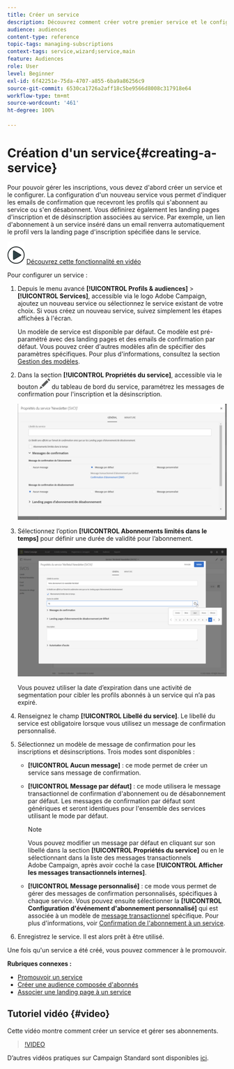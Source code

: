 ```yaml
---
title: Créer un service
description: Découvrez comment créer votre premier service et le configurer pour envoyer des emails de confirmation à vos abonnés.
audience: audiences
content-type: reference
topic-tags: managing-subscriptions
context-tags: service,wizard;service,main
feature: Audiences
role: User
level: Beginner
exl-id: 6f42251e-75da-4707-a855-6ba9a86256c9
source-git-commit: 6530ca1726a2aff18c5be9566d8008c317918e64
workflow-type: tm+mt
source-wordcount: '461'
ht-degree: 100%

---
```


# Création d&#39;un service{#creating-a-service}

Pour pouvoir gérer les inscriptions, vous devez d&#39;abord créer un service et le configurer. La configuration d&#39;un nouveau service vous permet d&#39;indiquer les emails de confirmation que recevront les profils qui s&#39;abonnent au service ou s&#39;en désabonnent. Vous définirez également les landing pages d&#39;inscription et de désinscription associées au service. Par exemple, un lien d&#39;abonnement à un service inséré dans un email renverra automatiquement le profil vers la landing page d&#39;inscription spécifiée dans le service.

![](assets/do-not-localize/how-to-video.png) [Découvrez cette fonctionnalité en vidéo](#video)

Pour configurer un service :

1. Depuis le menu avancé **[!UICONTROL Profils &amp; audiences]** > **[!UICONTROL Services]**, accessible via le logo Adobe Campaign, ajoutez un nouveau service ou sélectionnez le service existant de votre choix. Si vous créez un nouveau service, suivez simplement les étapes affichées à l&#39;écran.

   Un modèle de service est disponible par défaut. Ce modèle est pré-paramétré avec des landing pages et des emails de confirmation par défaut. Vous pouvez créer d&#39;autres modèles afin de spécifier des paramètres spécifiques. Pour plus d&#39;informations, consultez la section [Gestion des modèles](../../start/using/marketing-activity-templates.md).

1. Dans la section **[!UICONTROL Propriétés du service]**, accessible via le bouton ![](assets/edit_darkgrey-24px.png) du tableau de bord du service, paramétrez les messages de confirmation pour l&#39;inscription et la désinscription.

   ![](assets/lp_service_parameters.png)

1. Sélectionnez l’option **[!UICONTROL Abonnements limités dans le temps]** pour définir une durée de validité pour l’abonnement.

   ![](assets/lp_service_expiration.png)

   Vous pouvez utiliser la date d’expiration dans une activité de segmentation pour cibler les profils abonnés à un service qui n’a pas expiré.

1. Renseignez le champ **[!UICONTROL Libellé du service]**. Le libellé du service est obligatoire lorsque vous utilisez un message de confirmation personnalisé.

1. Sélectionnez un modèle de message de confirmation pour les inscriptions et désinscriptions. Trois modes sont disponibles :

   * **[!UICONTROL Aucun message]** : ce mode permet de créer un service sans message de confirmation.
   * **[!UICONTROL Message par défaut]** : ce mode utilisera le message transactionnel de confirmation d&#39;abonnement ou de désabonnement par défaut. Les messages de confirmation par défaut sont génériques et seront identiques pour l&#39;ensemble des services utilisant le mode par défaut.

     >[!NOTE]
     >
     >Vous pouvez modifier un message par défaut en cliquant sur son libellé dans la section **[!UICONTROL Propriétés du service]** ou en le sélectionnant dans la liste des messages transactionnels Adobe Campaign, après avoir coché la case **[!UICONTROL Afficher les messages transactionnels internes]**.

   * **[!UICONTROL Message personnalisé]** : ce mode vous permet de gérer des messages de confirmation personnalisés, spécifiques à chaque service. Vous pouvez ensuite sélectionner la **[!UICONTROL Configuration d&#39;événement d&#39;abonnement personnalisé]** qui est associée à un modèle de [message transactionnel](../../channels/using/getting-started-with-transactional-msg.md) spécifique. Pour plus d&#39;informations, voir [Confirmation de l&#39;abonnement à un service](../../audiences/using/confirming-subscription-to-a-service.md).

1. Enregistrez le service. Il est alors prêt à être utilisé.

Une fois qu&#39;un service a été créé, vous pouvez commencer à le promouvoir.

**Rubriques connexes :**

* [Promouvoir un service](../../audiences/using/promoting-a-service.md)
* [Créer une audience composée d&#39;abonnés](../../audiences/using/creating-audiences.md#creating-list-audiences)
* [Associer une landing page à un service](../../channels/using/configuring-landing-page.md#linking-a-landing-page-to-a-service)

## Tutoriel vidéo {#video}

Cette vidéo montre comment créer un service et gérer ses abonnements.

>[!VIDEO](https://video.tv.adobe.com/v/30956?quality=12&captions=fre_fr)

D’autres vidéos pratiques sur Campaign Standard sont disponibles [ici](https://experienceleague.adobe.com/docs/campaign-standard-learn/tutorials/overview.html?lang=fr).
